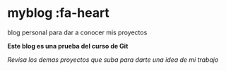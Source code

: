 # myblog  :fa-heart
blog personal para dar a conocer mis proyectos

**Este blog es una prueba del curso de Git**

*Revisa los demas proyectos que suba para darte una idea de mi trabajo*

